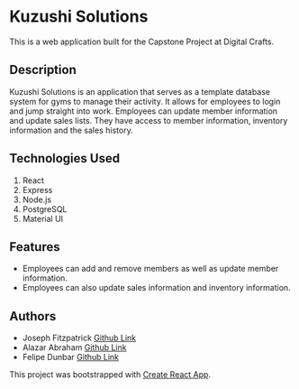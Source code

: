 # Kuzushi Solutions

This is a web application built for the Capstone Project at Digital Crafts.

## Description

Kuzushi Solutions is an application that serves as a template database system for gyms to manage their activity. It allows for employees to login and jump straight into work. Employees can update member information and update sales lists. They have access to member information, inventory information and the sales history. 

## Technologies Used

1. React
2. Express
3. Node.js
4. PostgreSQL
5. Material UI

## Features 

* Employees can add and remove members as well as update member information.
* Employees can also update sales information and inventory information.

## Authors

* Joseph Fitzpatrick [Github Link](https://github.com/joeyf116)
* Alazar Abraham [Github Link](https://github.com/alazarabraham)
* Felipe Dunbar [Github Link](https://github.com/FelipeD97)




This project was bootstrapped with [Create React App](https://github.com/facebook/create-react-app).